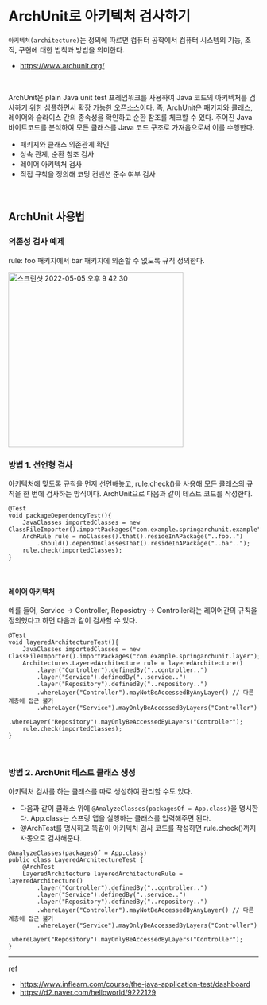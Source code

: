 # ArchUnit로 아키텍처 검사하기 
`아키텍처(architecture)`는 정의에 따르면 컴퓨터 공학에서 컴퓨터 시스템의 기능, 조직, 구현에 대한 법칙과 방법을 의미한다.
- https://www.archunit.org/

<br>

ArchUnit은 plain Java unit test 프레임워크를 사용하여 Java 코드의 아키텍처를 검사하기 위한 심플하면서 확장 가능한 오픈소스이다.
즉, ArchUnit은 패키지와 클래스, 레이어와 슬라이스 간의 종속성을 확인하고 순환 참조를 체크할 수 있다.
주어진 Java 바이트코드를 분석하여 모든 클래스를 Java 코드 구조로 가져옴으로써 이를 수행한다.
- 패키지와 클래스 의존관계 확인
- 상속 관계, 순환 참조 검사
- 레이어 아키텍처 검사
- 직접 규칙을 정의해 코딩 컨벤션 준수 여부 검사

<br>

## ArchUnit 사용법
### 의존성 검사 예제
rule: foo 패키지에서 bar 패키지에 의존할 수 없도록 규칙 정의한다.

<img width="352" alt="스크린샷 2022-05-05 오후 9 42 30" src="https://user-images.githubusercontent.com/54282927/166925224-d13e3b17-6536-4d48-8935-afca62fce7ba.png">

<br>

### 방법 1. 선언형 검사
아키텍처에 맞도록 규칙을 먼저 선언해놓고, rule.check()을 사용해 모든 클래스의 규칙을 한 번에 검사하는 방식이다. 
ArchUnit으로 다음과 같이 테스트 코드를 작성한다.
~~~
@Test
void packageDependencyTest(){
    JavaClasses importedClasses = new ClassFileImporter().importPackages("com.example.springarchunit.example");
    ArchRule rule = noClasses().that().resideInAPackage("..foo..")
        .should().dependOnClassesThat().resideInAPackage("..bar..");
    rule.check(importedClasses);
}
~~~

<br> 

#### 레이어 아키텍처 
예를 들어, Service -> Controller, Reposiotry -> Controller라는 레이어간의 규칙을 정의했다고 하면 다음과 같이 검사할 수 있다. 
~~~
@Test
void layeredArchitectureTest(){
	JavaClasses importedClasses = new ClassFileImporter().importPackages("com.example.springarchunit.layer");
	Architectures.LayeredArchitecture rule = layeredArchitecture()
		.layer("Controller").definedBy("..controller..")
		.layer("Service").definedBy("..service..")
		.layer("Repository").definedBy("..repository..")
		.whereLayer("Controller").mayNotBeAccessedByAnyLayer() // 다른 계층에 접근 불가
		.whereLayer("Service").mayOnlyBeAccessedByLayers("Controller")
		.whereLayer("Repository").mayOnlyBeAccessedByLayers("Controller");
	rule.check(importedClasses);
}
~~~

<br>

### 방법 2. ArchUnit 테스트 클래스 생성 
아키텍처 검사를 하는 클래스를 따로 생성하여 관리할 수도 있다.
- 다음과 같이 클래스 위에 `@AnalyzeClasses(packagesOf = App.class)`을 명시한다. App.class는 스프링 앱을 실행하는 클래스를 입력해주면 된다.
- @ArchTest를 명시하고 똑같이 아키텍처 검사 코드를 작성하면 rule.check()까지 자동으로 검사해준다.
~~~
@AnalyzeClasses(packagesOf = App.class)
public class LayeredArchitectureTest {
	@ArchTest
	LayeredArchitecture layeredArchitectureRule = layeredArchitecture()
		.layer("Controller").definedBy("..controller..")
		.layer("Service").definedBy("..service..")
		.layer("Repository").definedBy("..repository..")
		.whereLayer("Controller").mayNotBeAccessedByAnyLayer() // 다른 계층에 접근 불가
		.whereLayer("Service").mayOnlyBeAccessedByLayers("Controller")
		.whereLayer("Repository").mayOnlyBeAccessedByLayers("Controller");
}

~~~

---
ref
- https://www.inflearn.com/course/the-java-application-test/dashboard
- https://d2.naver.com/helloworld/9222129

